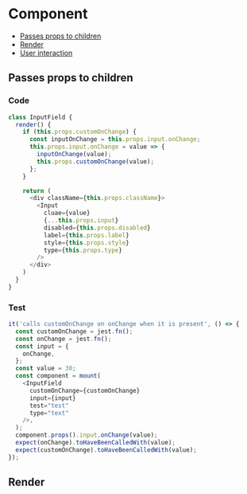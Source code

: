 # Component

- [Passes props to children](#passes-props-to-children)
- [Render](#render)
- [User interaction](./component/user-interaction.md)

## <a id="passes-props-to-children"></a>Passes props to children

### Code

```js
class InputField {
  render() {
    if (this.props.customOnChange) {
      const inputOnChange = this.props.input.onChange;
      this.props.input.onChange = value => {
        inputOnChange(value);
        this.props.customOnChange(value);
      };
    }

    return (
      <div className={this.props.className}>
        <Input
          cluae={value}
          {...this.props.input}
          disabled={this.props.disabled}
          label={this.props.label}
          style={this.props.style}
          type={this.props.type}
        />
      </div>
    )
  }
}
```

### Test

```js
it('calls customOnChange on onChange when it is present', () => {
  const customOnChange = jest.fn();
  const onChange = jest.fn();
  const input = {
    onChange,
  };
  const value = 30;
  const component = mount(
    <InputField
      customOnChange={customOnChange}
      input={input}
      test="test"
      type="text"
    />,
  );
  component.props().input.onChange(value);
  expect(onChange).toHaveBeenCalledWith(value);
  expect(customOnChange).toHaveBeenCalledWith(value);
});
```

## <a id="render"></a>Render
